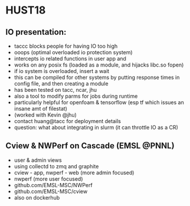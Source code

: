 
# HUST18

## IO presentation:
* taccc blocks people for having IO too high
* ooops (optimal overloaded io protection system)
* intercepts io related functions in user app and 
* works on any posix fs (loaded as a module, and hijacks libc.so fopen)
* if io system is overloaded, insert a wait
* this can be compiled for other systems by putting response times in config file, and then creating a module
* has been tested on tacc, ncar, jhu
* also a tool to modify parms for jobs during runtime
* particularly helpful for openfoam & tensorflow (esp tf which issues an insane amt of filestat)
* (worked with Kevin @jhu)
* contact huang@tacc for deployment details
* question: what about integrating in slurm (it can throttle IO as a CR)

## Cview & NWPerf on Cascade (EMSL @PNNL)
* user & admin views
* using collectd to zmq and graphite
* cview - app, nwperf - web (more admin focused)
* nwperf (more user focused)
* github.com/EMSL-MSC/NWPerf
* github.com/EMSL-MSC/cview 
* also on dockerhub

